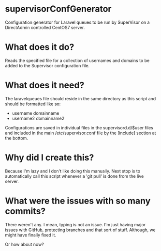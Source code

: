# supervisorConfGenerator
Configuration generator for Laravel queues to be run by SuperVisor on a DirectAdmin controlled CentOS7 server.

# What does it do?

Reads the specified file for a collection of usernames and domains to be added to the Supervisor configuration file.

# What does it need?

The laravelqueues file should reside in the same directory as this script and should be formatted like so:

- username domainname
- username2 domainname2

Configurations are saved in individual files in the supervisord.d/$user files and included in the main /etc/supervisor.conf file by the [include] section at the bottom.

# Why did I create this?

Because I'm lazy and I don't like doing this manually. Next stop is to automatically call this script whenever a 'git pull' is done from the live server.

# What were the issues with so many commits?

There weren't any. I mean, typing is not an issue. I'm just having major issues with GitHub, protecting branches and that sort of stuff. Although, we might have finally fixed it.

Or how about now?
